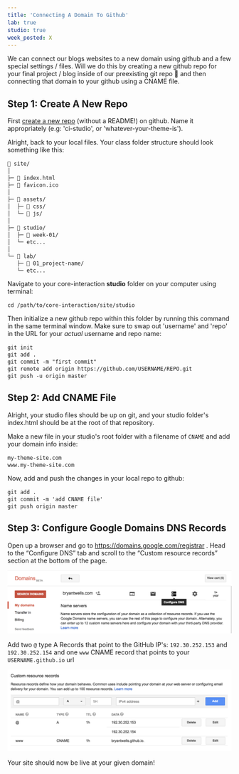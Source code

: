 ```yaml
---
title: 'Connecting A Domain To Github'
lab: true
studio: true
week_posted: X
---  
```


We can connect our blogs websites to a new domain using github and a few special settings / files. Will we do this by creating a new github repo for your final project / blog inside of our preexisting git repo 🤯 and then connecting that domain to your github using a CNAME file.

## Step 1: Create A New Repo

First [create a new repo](https://github.com/new) (without a README!) on github. Name it appropriately (e.g: 'ci-studio', or 'whatever-your-theme-is').

Alright, back to your local files. Your class folder structure should look something like this:

~~~
📂 site/
│
├─ 📄 index.html 
├─ 🌸 favicon.ico 
│
├─ 📂 assets/
│  ├─ 📁 css/
│  └─ 📁 js/
│
├─ 📂 studio/
│  ├─ 📁 week-01/
│  └─ etc...
│
└─ 📂 lab/ 
   ├─ 📁 01_project-name/
   └─ etc...
~~~

Navigate to your core-interaction **studio** folder on your computer using terminal:

~~~
cd /path/to/core-interaction/site/studio
~~~

Then initialize a new github repo within this folder by running this command in the same terminal window. Make sure to swap out 'username' and 'repo' in the URL for your *actual* username and repo name:

~~~
git init
git add .
git commit -m "first commit"
git remote add origin https://github.com/USERNAME/REPO.git
git push -u origin master
~~~


## Step 2: Add CNAME File 

Alright, your studio files should be up on git, and your studio folder's index.html should be at the root of that repository.

Make a new file in your studio's root folder with a filename of `CNAME` and add your domain info inside:

~~~
my-theme-site.com
www.my-theme-site.com
~~~

Now, add and push the changes in your local repo to github:

~~~
git add .
git commit -m 'add CNAME file'
git push origin master
~~~

## Step 3: Configure Google Domains DNS Records

Open up a browser and go to https://domains.google.com/registrar . Head to the “Configure DNS” tab and scroll to the “Custom resource records” section at the bottom of the page.

![](/files/g-dns.png)

Add two `@` type A Records that point to the GitHub IP's: `192.30.252.153` and `192.30.252.154` and one `www` CNAME record that points to your `USERNAME.github.io` url

![](/files/g-records.png)

Your site should now be live at your given domain!

